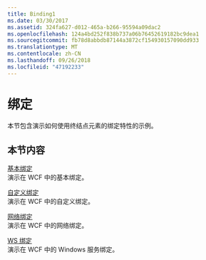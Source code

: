 ```yaml
---
title: Binding1
ms.date: 03/30/2017
ms.assetid: 324fa627-d012-465a-b266-95594a09dac2
ms.openlocfilehash: 124a4bd252f838b737a06b76452619182bc9dea1
ms.sourcegitcommit: fb78d8abbdb87144a3872cf154930157090dd933
ms.translationtype: MT
ms.contentlocale: zh-CN
ms.lasthandoff: 09/26/2018
ms.locfileid: "47192233"
---
```

# <a name="binding"></a>绑定
本节包含演示如何使用终结点元素的绑定特性的示例。  
  
## <a name="in-this-section"></a>本节内容
  
 [基本绑定](../../../../docs/framework/wcf/samples/basic-binding.md)  
 演示在 WCF 中的基本绑定。  
  
 [自定义绑定](../../../../docs/framework/wcf/samples/custom-binding.md)  
 演示在 WCF 中的自定义绑定。  
  
 [网络绑定](../../../../docs/framework/wcf/samples/net-binding.md)  
 演示在 WCF 中的网络绑定。  
  
 [WS 绑定](../../../../docs/framework/wcf/samples/ws-binding.md)  
 演示在 WCF 中的 Windows 服务绑定。
